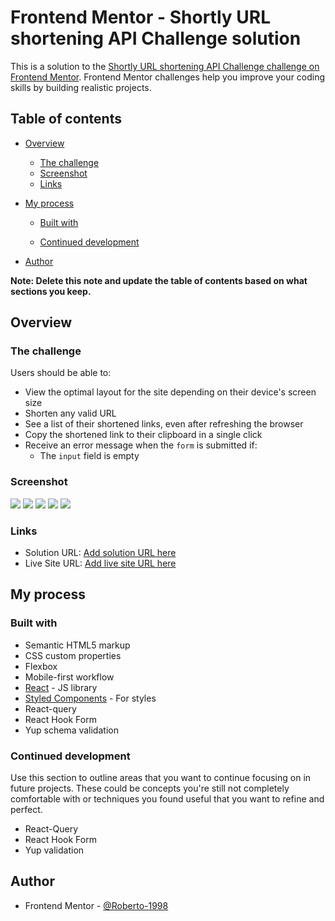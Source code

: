 # Frontend Mentor - Shortly URL shortening API Challenge solution

This is a solution to the [Shortly URL shortening API Challenge challenge on Frontend Mentor](https://www.frontendmentor.io/challenges/url-shortening-api-landing-page-2ce3ob-G). Frontend Mentor challenges help you improve your coding skills by building realistic projects. 

## Table of contents

- [Overview](#overview)
  - [The challenge](#the-challenge)
  - [Screenshot](#screenshot)
  - [Links](#links)
- [My process](#my-process)
  - [Built with](#built-with)

  - [Continued development](#continued-development)

- [Author](#author)


**Note: Delete this note and update the table of contents based on what sections you keep.**

## Overview

### The challenge

Users should be able to:

- View the optimal layout for the site depending on their device's screen size
- Shorten any valid URL
- See a list of their shortened links, even after refreshing the browser
- Copy the shortened link to their clipboard in a single click
- Receive an error message when the `form` is submitted if:
  - The `input` field is empty

### Screenshot

![](./public//screenshots/2.png)
![](./public//screenshots/1.png)
![](./public//screenshots/3.png)
![](./public//screenshots/4.png)
![](./public//screenshots/5.png)



### Links

- Solution URL: [Add solution URL here](https://github.com/Roberto-1998)
- Live Site URL: [Add live site URL here](https://url-shorting-peach.vercel.app/)

## My process

### Built with

- Semantic HTML5 markup
- CSS custom properties
- Flexbox
- Mobile-first workflow
- [React](https://reactjs.org/) - JS library
- [Styled Components](https://styled-components.com/) - For styles
- React-query
- React Hook Form
- Yup schema validation





### Continued development

Use this section to outline areas that you want to continue focusing on in future projects. These could be concepts you're still not completely comfortable with or techniques you found useful that you want to refine and perfect.

- React-Query
- React Hook Form
- Yup validation


## Author



- Frontend Mentor - [@Roberto-1998](https://www.frontendmentor.io/profile/Roberto-1998)





